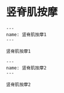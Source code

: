 # 竖脊肌按摩

```{figure} /_static/img/2022-02-02-13-23-36.png
---
name: 竖脊肌按摩1
---

竖脊肌按摩1
```

```{figure} /_static/img/2022-02-02-13-24-13.png
---
name: 竖脊肌按摩2
---

竖脊肌按摩2
```
